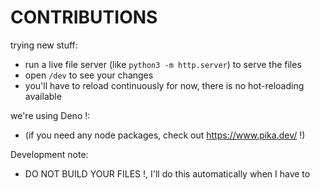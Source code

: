 # CONTRIBUTIONS

trying new stuff:
- run a live file server (like `python3 -m http.server`) to serve the files
- open `/dev` to see your changes
- you'll have to reload continuously for now, there is no hot-reloading available


we're using Deno !:

- (if you need any node packages, check out https://www.pika.dev/ !)


Development note:
- DO NOT BUILD YOUR FILES !, I'll do this automatically when I have to
